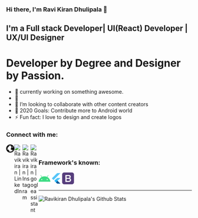 ### Hi there, I'm Ravi Kiran Dhulipala 👋
## I'm a Full stack Developer| UI(React) Developer | UX/UI Designer
# Developer by Degree and Designer by Passion.
- 🔭 currently working on something awesome.
- 🌱 
- 👯 I’m looking to collaborate with other content creators
- 🥅 2020 Goals: Contribute more to Android world
- ⚡ Fun fact: I love to design and create logos

### Connect with me:

[<img align="left" alt="ravikiran" width="22px" src="https://raw.githubusercontent.com/iconic/open-iconic/master/svg/globe.svg" />][website]
[<img align="left" alt="Ravikiran | LinkedIn" width="22px" src="https://cdn.jsdelivr.net/npm/simple-icons@v3/icons/linkedin.svg" />][linkedin]
[<img align="left" alt="Ravikiran | Instagram" width="22px" src="https://cdn.jsdelivr.net/npm/simple-icons@v3/icons/instagram.svg" />][instagram]
[<img align="left" alt="Ravikiran | googleassistant" width="22px" src="https://cdn.jsdelivr.net/npm/simple-icons@v3/icons/googleassistant.svg" />][g-assistant]
<br />

### Framework's known:

[<img align="left" alt="android" width="32px" src="https://raw.githubusercontent.com/github/explore/80688e429a7d4ef2fca1e82350fe8e3517d3494d/topics/android/android.png" />][website]
[<img align="left" alt="flutter" width="32px" src="https://raw.githubusercontent.com/github/explore/80688e429a7d4ef2fca1e82350fe8e3517d3494d/topics/flutter/flutter.png" />][website]
[<img align="left" alt="bootstrap" width="32px" src="https://raw.githubusercontent.com/github/explore/80688e429a7d4ef2fca1e82350fe8e3517d3494d/topics/bootstrap/bootstrap.png" />][website]
</br>
</br>

---
<img align="left" alt="Ravikiran Dhulipala's Github Stats" src="https://github-readme-stats.vercel.app/api?username=RAVIKIRAN-DHULIPALA&show_icons=true&hide_border=true" />

[website]: https://ravikirandhulipala.com
[instagram]: https://instagram.com/ravikiran_dhulipala/
[linkedin]: https://linkedin.com/in/ravikirandhulipala
[g-assistant]:https://assistant.google.com/services/a/uid/000000bb9a27968a?source=web
